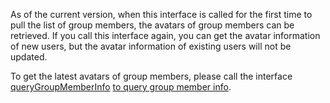 <div class="mk-hint">

As of the current version, when this interface is called for the first time to pull the list of group members, the avatars of group members can be retrieved. If you call this interface again, you can get the avatar information of new users, but the avatar information of existing users will not be updated.

To get the latest avatars of group members, please call the interface [queryGroupMemberInfo](@queryGroupMemberList) <a href="#queryGroupMemberInfo">to query group member info</a>.
</div>



